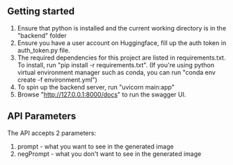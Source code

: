 ## Getting started
1. Ensure that python is installed and the current working directory is in the "backend" folder
2. Ensure you have a user account on Huggingface, fill up the auth token in auth_token.py file.
3. The required dependencies for this project are listed in requirements.txt. To install, run "pip install -r requirements.txt". (If you're using python virtual environment manager such as conda, you can run "conda env create -f environment.yml")
4. To spin up the backend server, run "uvicorn main:app"
5. Browse "http://127.0.0.1:8000/docs" to run the swagger UI. 

## API Parameters
The API accepts 2 parameters:
1. prompt - what you want to see in the generated image
2. negPrompt - what you don't want to see in the generated image